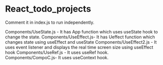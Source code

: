 # React_todo_projects

Comment it in index.js to run independently.

Components/UseState.js - It has App function which uses useState hook to change the state.
Components/UseEffect.js-  It has Ueffect function which changes state using useEffect and useState
Components/UseEffect2.js - It uses event listener and displays the real time screen size using useEffect hook
Components/UseRef.js - It uses useRef hook.
Components/CompoC.js- It uses useContext hook.
